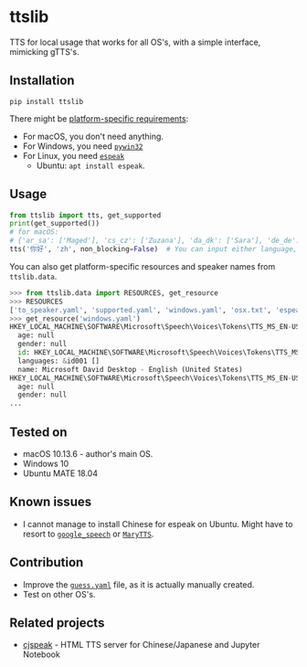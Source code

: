 # ttslib

TTS for local usage that works for all OS's, with a simple interface, mimicking gTTS's.

## Installation

```commandline
pip install ttslib
```

There might be [platform-specific requirements](https://github.com/nateshmbhat/pyttsx3#installation):
- For macOS, you don't need anything.
- For Windows, you need [`pywin32`](https://github.com/mhammond/pywin32)
- For Linux, you need [`espeak`](http://espeak.sourceforge.net/)
    - Ubuntu: `apt install espeak`.

## Usage

```python
from ttslib import tts, get_supported
print(get_supported())
# for macOS:
# {'ar_sa': ['Maged'], 'cs_cz': ['Zuzana'], 'da_dk': ['Sara'], 'de_de': ['Anna'], 'el_gr': ['Melina'], 'en_au': ['Karen'], 'en_gb': ['Daniel'], 'en_ie': ['Moira'], 'en_in': ['Veena'], 'en_scotland': ['Fiona'], 'en_us': ['Alex', 'Fred', 'Samantha', 'Victoria'], 'en_za': ['Tessa'], 'es_ar': ['Diego'], 'es_es': ['Jorge', 'Monica'], 'es_mx': ['Juan', 'Paulina'], 'fi_fi': ['Satu'], 'fr_ca': ['Amelie'], 'fr_fr': ['Thomas'], 'he_il': ['Carmit'], 'hi_in': ['Lekha'], 'hu_hu': ['Mariska'], 'id_id': ['Damayanti'], 'it_it': ['Alice', 'Luca'], 'ja_jp': ['Kyoko'], 'ko_kr': ['Yuna'], 'nb_no': ['Nora'], 'nl_be': ['Ellen'], 'nl_nl': ['Xander'], 'pl_pl': ['Zosia'], 'pt_br': ['Luciana'], 'pt_pt': ['Joana'], 'ro_ro': ['Ioana'], 'ru_ru': ['Milena', 'Yuri'], 'sk_sk': ['Laura'], 'sv_se': ['Alva'], 'th_th': ['Kanya'], 'tr_tr': ['Yelda'], 'zh_cn': ['Ting-Ting'], 'zh_hk': ['Sin-ji'], 'zh_tw': ['Mei-Jia']}
tts('你好', 'zh', non_blocking=False)  # You can input either language, dialect or speaker name in the second parameter. The program will do the guess work for you.
```

You can also get platform-specific resources and speaker names from `ttslib.data`.

```python
>>> from ttslib.data import RESOURCES, get_resource
>>> RESOURCES
['to_speaker.yaml', 'supported.yaml', 'windows.yaml', 'osx.txt', 'espeak.yaml', 'guess.yaml', 'speaker.yaml']
>>> get_resource('windows.yaml')
HKEY_LOCAL_MACHINE\SOFTWARE\Microsoft\Speech\Voices\Tokens\TTS_MS_EN-US_DAVID_11.0:
  age: null
  gender: null
  id: HKEY_LOCAL_MACHINE\SOFTWARE\Microsoft\Speech\Voices\Tokens\TTS_MS_EN-US_DAVID_11.0
  languages: &id001 []
  name: Microsoft David Desktop - English (United States)
HKEY_LOCAL_MACHINE\SOFTWARE\Microsoft\Speech\Voices\Tokens\TTS_MS_EN-US_ZIRA_11.0:
  age: null
  gender: null
...
```

## Tested on

- macOS 10.13.6 - author's main OS.
- Windows 10
- Ubuntu MATE 18.04

## Known issues

- I cannot manage to install Chinese for espeak on Ubuntu. Might have to resort to [`google_speech`](https://github.com/desbma/GoogleSpeech) or [`MaryTTS`](http://mary.dfki.de/).

## Contribution

- Improve the [`guess.yaml`](https://github.com/patarapolw/ttslib/blob/master/ttslib/data/guess.yaml) file, as it is actually manually created.
- Test on other OS's.

## Related projects

- [cjspeak](https://github.com/patarapolw/cjspeak) - HTML TTS server for Chinese/Japanese and Jupyter Notebook 
